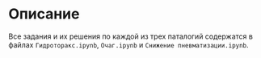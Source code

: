 # Описание

Все задания и их решения по каждой из трех паталогий содержатся в файлах `Гидроторакс.ipynb`, `Очаг.ipynb` и `Снижение пневматизации.ipynb`.
